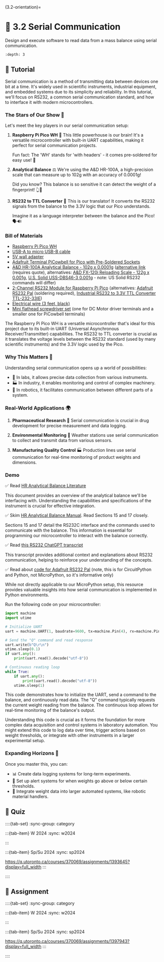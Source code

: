 
(3.2-orientation)=
# 🧩 3.2 Serial Communication

Design and execute software to read data from a mass balance using serial communication.

```{contents}
:depth: 3
```

## 🔰 Tutorial

Serial communication is a method of transmitting data between devices one bit at a time. It's widely used in scientific instruments, industrial equipment, and embedded systems due to its simplicity and reliability. In this tutorial, we'll focus on RS232, a common serial communication standard, and how to interface it with modern microcontrollers.

### The Stars of Our Show 🌟

Let's meet the key players in our serial communication setup:

1. **Raspberry Pi Pico WH** 🥧
   This little powerhouse is our brain! It's a versatile microcontroller with built-in UART capabilities, making it perfect for serial communication projects.

   Fun fact: The 'WH' stands for 'with headers' - it comes pre-soldered for easy use! 🔌

2. **Analytical Balance** ⚖️
   We're using the A&D HR-100A, a high-precision scale that can measure up to 102g with an accuracy of 0.0001g!

   Did you know? This balance is so sensitive it can detect the weight of a fingerprint! 👆💨

3. **RS232 to TTL Converter** 🔄
   This is our translator! It converts the RS232 signals from the balance to the 3.3V logic that our Pico understands.

   Imagine it as a language interpreter between the balance and the Pico! 🗣️🔊

### Bill of Materials
- [Raspberry Pi Pico WH](https://www.raspberrypi.com/products/raspberry-pi-pico/?variant=raspberry-pi-pico-wh)
- [USB-A to micro USB-B cable](https://www.digikey.ca/en/products/detail/stewart-connector/SC-2AMK003F/8544577)
- [5V wall adapter](https://www.digikey.ca/en/products/detail/phihong-usa/PSAA05A-050QL6-R/6560437)
- [Adafruit Terminal PiCowbell for Pico with Pre-Soldered Sockets](https://www.adafruit.com/product/5907)
- [A&D HR-100A Analytical Balance - 102g x 0.0001g](https://ceproducts.shop/collections/current-offerings/products/a-d-hr-100a-102g-x-0-0001g-analytical-balance) ([alternative link](https://weighing.andonline.com/product/galaxy-hr-series-balances/hr-100a?commerce_product=31) (requires quote), alternatives: [A&D FX-120i Reloading Scale - 122g x 0.001g](https://ceproducts.shop/collections/current-offerings/products/fx-120i-reloading-scale-122g-x-0-001g), [U.S. Solid USS-DBS46-3 0.001g](https://www.amazon.ca/U-S-Solid-Analytical-Precision-Laboratories/dp/B07V7SXFQB) - note: US Solid RS232 commands will differ)
- [2-Channel RS232 Module for Raspberry Pi Pico](https://www.waveshare.com/pico-2ch-rs232.htm) (alternatives: [Adafruit RS232 Pal](https://www.adafruit.com/product/5987) (soldering required), [Industrial RS232 to 3.3V TTL Converter TTL-232-33IE](https://www.serialcomm.com/serial_rs232_converters/rs232_rs485_to_ttl_converters/industrial_rs232_to_3.3v_ttl_converter/industrial_rs232_to_3v_ttl.product_general_info.aspx))
- [Electrical wire (3 feet, black)](https://www.digikey.ca/en/products/detail/cnc-tech/10981-18-1-2000-001-1-TD/17799168)
- [Mini flathead screwdriver set](https://www.amazon.ca/dp/B08QCT9NHY/) (one for DC Motor driver terminals and a smaller one for PiCowbell terminals)

The Raspberry Pi Pico WH is a versatile microcontroller that's ideal for this project due to its built-in UART (Universal Asynchronous Receiver/Transmitter) capabilities. The RS232 to TTL converter is crucial as it translates the voltage levels between the RS232 standard (used by many scientific instruments) and the 3.3V logic used by the Pico.

### Why This Matters 🤔

Understanding serial communication opens up a world of possibilities:

- 🔬 In labs, it allows precise data collection from various instruments.
- 🏭 In industry, it enables monitoring and control of complex machinery.
- 🤖 In robotics, it facilitates communication between different parts of a system.

### Real-World Applications 🌍

1. **Pharmaceutical Research** 💊
   Serial communication is crucial in drug development for precise measurement and data logging.

2. **Environmental Monitoring** 🌱
   Weather stations use serial communication to collect and transmit data from various sensors.

3. **Manufacturing Quality Control** 🏭
   Production lines use serial communication for real-time monitoring of product weights and dimensions.

### Demo

✅ Read [HR Analytical Balance Literature](https://weighing.andonline.com/sites/default/files/documents/HR-A_HR-AZ%20Lit_web.pdf)

This document provides an overview of the analytical balance we'll be interfacing with. Understanding the capabilities and specifications of the instrument is crucial for effective integration.

✅ Skim [HR Analytical Balance Manual](https://weighing.andonline.com/sites/default/files/documents/HR-A_HR-AZ_Manual.pdf). Read Sections 15 and 17 closely.

Sections 15 and 17 detail the RS232C interface and the commands used to communicate with the balance. This information is essential for programming our microcontroller to interact with the balance correctly.

✅ Read [this RS232 ChatGPT transcript](https://chatgpt.com/share/eb858762-b80f-4a4d-bd12-0a4a47f116f9)

This transcript provides additional context and explanations about RS232 communication, helping to reinforce your understanding of the concepts.

✅ Read about [code for Adafruit RS232 Pal](https://learn.adafruit.com/adafruit-rs232-pal/circuitpython-and-python) (note, this is for CircuitPython and Python, not MicroPython, so it's informative only)

While not directly applicable to our MicroPython setup, this resource provides valuable insights into how serial communication is implemented in Python environments.

Run the following code on your microcontroller:

```python
import machine
import utime

# Initialize UART
uart = machine.UART(1, baudrate=9600, tx=machine.Pin(4), rx=machine.Pin(5))

# Send the "Q" command and read response
uart.write(b"Q\r\n")
utime.sleep(0.1)
if uart.any():
    print(uart.read().decode("utf-8"))

# Continuous reading loop
while True:
    if uart.any():
        print(uart.read().decode("utf-8"))
    utime.sleep(1)
```

This code demonstrates how to initialize the UART, send a command to the balance, and continuously read data. The "Q" command typically requests the current weight reading from the balance. The continuous loop allows for real-time monitoring of the balance's output.

Understanding this code is crucial as it forms the foundation for more complex data acquisition and control systems in laboratory automation. You might extend this code to log data over time, trigger actions based on weight thresholds, or integrate with other instruments in a larger experimental setup.

### Expanding Horizons 🚀

Once you master this, you can:
- 📊 Create data logging systems for long-term experiments.
- 🚨 Set up alert systems for when weights go above or below certain thresholds.
- 🤖 Integrate weight data into larger automated systems, like robotic material handlers.

## 🚀 Quiz

::::{tab-set}
:sync-group: category

:::{tab-item} W 2024
:sync: w2024

:::

:::{tab-item} Sp/Su 2024
:sync: sp2024

https://q.utoronto.ca/courses/370069/assignments/1393645?display=full_width
:::

::::

## 📄 Assignment

::::{tab-set}
:sync-group: category

:::{tab-item} W 2024
:sync: w2024

:::

:::{tab-item} Sp/Su 2024
:sync: sp2024

https://q.utoronto.ca/courses/370069/assignments/1397943?display=full_width
:::

::::
